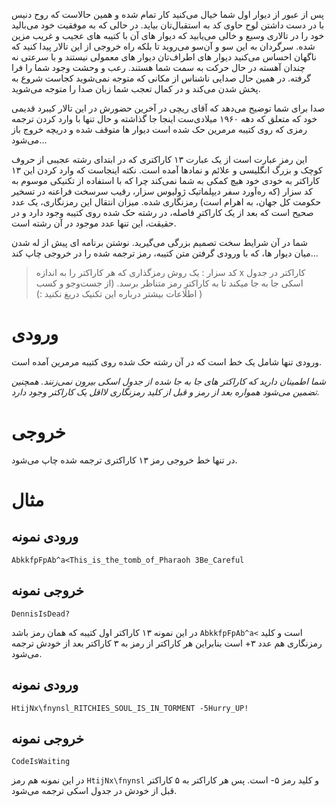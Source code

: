 پس از عبور از دیوار اول شما خیال می‌کنید کار تمام شده و همین حالاست که روح دنیس با در دست داشتن لوح حاوی کد به استقبال‌تان بیاید. در حالی که به موفقیت خود می‌بالید خود را در تالاری وسیع و خالی می‌یابید که دیوار های آن با کتیبه های عجیب و غریب مزین شده. سرگردان به این سو و آن‌سو می‌روید تا بلکه راه خروجی از این تالار پیدا کنید که ناگهان احساس می‌کنید دیوار های اطراف‌تان دیوار های معمولی نیستند و با سرعتی نه چندان آهسته در حال حرکت به سمت شما هستند. رعب و وحشت وجود شما را فرا گرفته. در همین حال صدایی ناشناس از مکانی که متوجه نمی‌شوید کجاست شروع به پخش شدن می‌کند و در کمال تعجب شما زبان صدا را متوجه می‌شوید.

صدا برای شما توضیح می‌دهد که آقای ریچی در آخرین حضورش در این تالار کیبرد قدیمی خود که متعلق که دهه ۱۹۶۰ میلادی‌ست اینجا جا گذاشته و حال تنها با وارد کردن ترجمه رمزی که روی کتیبه مرمرین حک شده است دیوار ها متوقف شده و دریچه خروج باز می‌شود…

این رمز عبارت است از یک عبارت ۱۳ کاراکتری که در ابتدای رشته عجیبی از حروف کوچک و بزرگ انگلیسی و علائم و نمادها آمده است. نکته اینجاست که وارد کردن این ۱۳ کاراکتر به خودی خود هیچ کمکی به شما نمی‌کند چرا که با استفاده از تکنیکی موسوم به کد سزار (که ره‌آورد سفر دیپلماتیک ژولیوس سزار، رقیب سرسخت فراعنه در تسخیر حکومت کل جهان، به اهرام است) رمزنگاری شده. میزان انتقال این رمزنگاری، یک عدد صحیح است که بعد از یک کاراکترِ فاصله، در رشته حک شده روی کتیبه وجود دارد و در حقیقت، این تنها عدد موجود در آن رشته است.

شما در آن شرایط سخت تصمیم بزرگی می‌گیرید. نوشتن برنامه ای پیش از له شدن میان دیوار ها، که با ورودی گرفتن متن کتیبه، رمز ترجمه شده را در خروجی چاپ کند…

>کد سزار : یک روش رمزگذاری که هر کاراکتر را به اندازه x کاراکتر در جدول اسکی جا به جا میکند تا به کاراکترِ رمز متناظر برسد. (از جست‌و‌جو و کسب اطلاعات بیشتر درباره این تکنیک دریغ نکنید :) )

# ورودی

ورودی تنها شامل یک خط است که در آن رشته حک شده روی کتیبه مرمرین آمده است.

*شما اطمینان دارید که کاراکتر های جا به جا شده از جدول اسکی بیرون نمی‌زنند. همچنین تضمین می‌شود همواره بعد از رمز و قبل از کلید رمزنگاری لااقل یک کاراکتر وجود دارد.*

# خروجی

در تنها خط خروجی رمز ۱۳ کاراکتری ترجمه شده چاپ می‌شود.

# مثال

## ورودی نمونه

```
AbkkfpFpAb^a<This_is_the_tomb_of_Pharaoh 3‌Be_Careful
```

## خروجی نمونه

```
DennisIsDead?
```

در این نمونه ۱۳ کاراکتر اول کتیبه که همان رمز باشد `AbkkfpFpAb^a<` است و کلید رمزنگاری هم عدد ۳+ است بنابراین هر کاراکتر از رمز به ۳ کاراکتر بعد از خودش ترجمه می‌شود.

## ورودی نمونه
```
HtijNx\fnynsl_RITCHIES_SOUL_IS_IN_TORMENT -5Hurry_UP!
```

## خروجی نمونه
```
CodeIsWaiting
```

در این نمونه هم رمز `HtijNx\fnynsl` و کلید رمز ۵- است. پس هر کاراکتر به ۵ کاراکتر قبل از خودش در جدول اسکی ترجمه می‌شود.